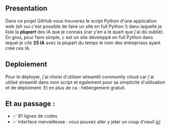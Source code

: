 Presentation
---
Dans ce projet GitHub vous trouverez le script Python d'une application web (eh oui c'est possible de faire un site en full Python !) dans laquelle je liste la ***plupart*** des IA que je connais (car y'en a le quart que j'ai dû oublié). En gros, pour faire simple, c est un site développé en full Python dans lequel je cite **25 IA** avec la plupart du temps le nom des entreprises ayant créé ces IA.

Deploiement
---
Pour le déployer, j'ai choisi d'utiliser streamlit community cloud car j'ai utilisé streamlit dans mon script et egalement pour sa simplicité d'utilisation et de déploiment. Et en plus de ca : hébergement gratuit.

Et au passage :
---
- ✅ 81 lignes de codes
- ✅ Interface merveilleuse : vous pouvez aller y jeter un coup d'oeuil [ici](https://favourite-ai.streamlit.app)

